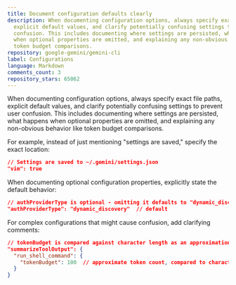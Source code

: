 ```yaml
---
title: Document configuration defaults clearly
description: When documenting configuration options, always specify exact file paths,
  explicit default values, and clarify potentially confusing settings to prevent user
  confusion. This includes documenting where settings are persisted, what happens
  when optional properties are omitted, and explaining any non-obvious behavior like
  token budget comparisons.
repository: google-gemini/gemini-cli
label: Configurations
language: Markdown
comments_count: 3
repository_stars: 65062
---
```


When documenting configuration options, always specify exact file paths, explicit default values, and clarify potentially confusing settings to prevent user confusion. This includes documenting where settings are persisted, what happens when optional properties are omitted, and explaining any non-obvious behavior like token budget comparisons.

For example, instead of just mentioning "settings are saved," specify the exact location:
```json
// Settings are saved to ~/.gemini/settings.json
"vim": true
```

When documenting optional configuration properties, explicitly state the default behavior:
```json
// authProviderType is optional - omitting it defaults to "dynamic_discovery"
"authProviderType": "dynamic_discovery"  // default
```

For complex configurations that might cause confusion, add clarifying comments:
```json
// tokenBudget is compared against character length as an approximation
"summarizeToolOutput": {
  "run_shell_command": {
    "tokenBudget": 100  // approximate token count, compared to character length
  }
}
```